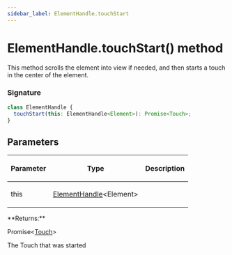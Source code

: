 ```yaml
---
sidebar_label: ElementHandle.touchStart
---
```


# ElementHandle.touchStart() method

This method scrolls the element into view if needed, and then starts a touch in the center of the element.

### Signature

```typescript
class ElementHandle {
  touchStart(this: ElementHandle<Element>): Promise<Touch>;
}
```

## Parameters

<table><thead><tr><th>

Parameter

</th><th>

Type

</th><th>

Description

</th></tr></thead>
<tbody><tr><td>

this

</td><td>

[ElementHandle](./puppeteer.elementhandle.md)&lt;Element&gt;

</td><td>

</td></tr>
</tbody></table>
**Returns:**

Promise&lt;[Touch](./puppeteer.touch_2.md)&gt;

The Touch that was started

